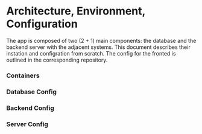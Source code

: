 # Architecture, Environment, Configuration

The app is composed of two (2 + 1) main components: the database and the backend server with the adjacent systems. This document describes their instation and configration from scratch. The config for the fronted is outlined in the corresponding repository.


### Containers

### Database Config

### Backend Config

### Server Config





